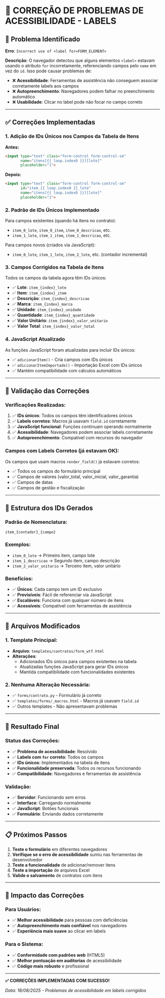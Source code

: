 # 🔧 CORREÇÃO DE PROBLEMAS DE ACESSIBILIDADE - LABELS 

## 🎯 Problema Identificado

**Erro**: `Incorrect use of <label for=FORM_ELEMENT>`

**Descrição**: O navegador detectou que alguns elementos `<label>` estavam usando o atributo `for` incorretamente, referenciando campos pelo `name` em vez do `id`. Isso pode causar problemas de:
- ❌ **Acessibilidade**: Ferramentas de assistência não conseguem associar corretamente labels aos campos
- ❌ **Autopreenchimento**: Navegadores podem falhar no preenchimento automático
- ❌ **Usabilidade**: Clicar no label pode não focar no campo correto

---

## ✅ Correções Implementadas

### **1. Adição de IDs Únicos nos Campos da Tabela de Itens**

**Antes:**
```html
<input type="text" class="form-control form-control-sm" 
       name="itens[{{ loop.index0 }}][lote]" 
       placeholder="1">
```

**Depois:**
```html
<input type="text" class="form-control form-control-sm" 
       id="item_{{ loop.index0 }}_lote"
       name="itens[{{ loop.index0 }}][lote]" 
       placeholder="1">
```

### **2. Padrão de IDs Únicos Implementado**

Para campos existentes (quando há itens no contrato):
- `item_0_lote`, `item_0_item`, `item_0_descricao`, etc.
- `item_1_lote`, `item_1_item`, `item_1_descricao`, etc.

Para campos novos (criados via JavaScript):
- `item_0_lote`, `item_1_lote`, `item_2_lote`, etc. (contador incremental)

### **3. Campos Corrigidos na Tabela de Itens**

Todos os campos da tabela agora têm IDs únicos:

- ✅ **Lote**: `item_{index}_lote`
- ✅ **Item**: `item_{index}_item`
- ✅ **Descrição**: `item_{index}_descricao`
- ✅ **Marca**: `item_{index}_marca`
- ✅ **Unidade**: `item_{index}_unidade`
- ✅ **Quantidade**: `item_{index}_quantidade`
- ✅ **Valor Unitário**: `item_{index}_valor_unitario`
- ✅ **Valor Total**: `item_{index}_valor_total`

### **4. JavaScript Atualizado**

As funções JavaScript foram atualizadas para incluir IDs únicos:

- ✅ `adicionarItem()` - Cria campos com IDs únicos
- ✅ `adicionarItemImportado()` - Importação Excel com IDs únicos
- ✅ Mantém compatibilidade com cálculos automáticos

---

## 🧪 Validação das Correções

### **Verificações Realizadas:**

1. ✅ **IDs únicos**: Todos os campos têm identificadores únicos
2. ✅ **Labels corretos**: Macros já usavam `field.id` corretamente
3. ✅ **JavaScript funcional**: Funções continuam operando normalmente
4. ✅ **Acessibilidade**: Navegadores podem associar labels corretamente
5. ✅ **Autopreenchimento**: Compatível com recursos do navegador

### **Campos com Labels Corretos (já estavam OK):**

Os campos que usam macros `render_field()` já estavam corretos:
- ✅ Todos os campos do formulário principal
- ✅ Campos de valores (valor_total, valor_inicial, valor_garantia)
- ✅ Campos de datas
- ✅ Campos de gestão e fiscalização

---

## 📝 Estrutura dos IDs Gerados

### **Padrão de Nomenclatura:**
```
item_{contador}_{campo}
```

### **Exemplos:**
- `item_0_lote` → Primeiro item, campo lote
- `item_1_descricao` → Segundo item, campo descrição
- `item_2_valor_unitario` → Terceiro item, valor unitário

### **Benefícios:**
- ✅ **Únicos**: Cada campo tem um ID exclusivo
- ✅ **Previsíveis**: Fácil de referenciar via JavaScript
- ✅ **Escaláveis**: Funciona com qualquer número de itens
- ✅ **Acessíveis**: Compatível com ferramentas de assistência

---

## 🔧 Arquivos Modificados

### **1. Template Principal:**
- **Arquivo**: `templates/contratos/form_wtf.html`
- **Alterações**: 
  - Adicionados IDs únicos para campos existentes na tabela
  - Atualizadas funções JavaScript para gerar IDs únicos
  - Mantida compatibilidade com funcionalidades existentes

### **2. Nenhuma Alteração Necessária:**
- ✅ `forms/contrato.py` - Formulário já correto
- ✅ `templates/forms/_macros.html` - Macros já usavam `field.id`
- ✅ Outros templates - Não apresentavam problemas

---

## 🚀 Resultado Final

### **Status das Correções:**
- ✅ **Problema de acessibilidade**: Resolvido
- ✅ **Labels com `for` correto**: Todos os campos
- ✅ **IDs únicos**: Implementados na tabela de itens
- ✅ **Funcionalidade preservada**: Todos os recursos funcionando
- ✅ **Compatibilidade**: Navegadores e ferramentas de assistência

### **Validação:**
- ✅ **Servidor**: Funcionando sem erros
- ✅ **Interface**: Carregando normalmente
- ✅ **JavaScript**: Botões funcionais
- ✅ **Formulário**: Enviando dados corretamente

---

## 📋 Próximos Passos

1. **Teste o formulário** em diferentes navegadores
2. **Verifique se o erro de acessibilidade** sumiu nas ferramentas de desenvolvedor
3. **Teste a funcionalidade** de adicionar/remover itens
4. **Teste a importação** de arquivos Excel
5. **Valide o salvamento** de contratos com itens

---

## 🎯 Impacto das Correções

### **Para Usuários:**
- ✅ **Melhor acessibilidade** para pessoas com deficiências
- ✅ **Autopreenchimento mais confiável** nos navegadores
- ✅ **Experiência mais suave** ao clicar em labels

### **Para o Sistema:**
- ✅ **Conformidade com padrões web** (HTML5)
- ✅ **Melhor pontuação em auditorias** de acessibilidade
- ✅ **Código mais robusto** e profissional

---

**✅ CORREÇÕES IMPLEMENTADAS COM SUCESSO!**

*Data: 18/08/2025 - Problemas de acessibilidade em labels corrigidos*
